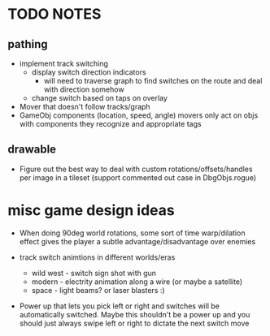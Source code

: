 # TODO NOTES

## pathing

- implement track switching
    - display switch direction indicators
        - will need to traverse graph to find switches on the route and deal with direction somehow
    - change switch based on taps on overlay
- Mover that doesn't follow tracks/graph
- GameObj components (location, speed, angle) movers only act on objs with components they recognize and appropriate tags

## drawable

- Figure out the best way to deal with custom rotations/offsets/handles per image in a tileset (support commented out case in DbgObjs.rogue)


# misc game design ideas

- When doing 90deg world rotations, some sort of time warp/dilation effect gives the player a subtle advantage/disadvantage over enemies

- track switch animtions in different worlds/eras
    - wild west - switch sign shot with gun
    - modern - electrity animation along a wire (or maybe a satellite)
    - space - light beams? or laser blasters :)

- Power up that lets you pick left or right and switches will be automatically switched. Maybe this shouldn't be a power up and you should just always swipe left or right to dictate the next switch move